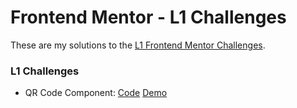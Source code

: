 # Frontend Mentor - L1 Challenges

These are my solutions to the [L1 Frontend Mentor Challenges](https://www.frontendmentor.io/challenges).

### L1 Challenges

- QR Code Component: [Code](https://github.com/nsgiles/frontend-mentor-l1/qr-code-component) [Demo](https://nsgiles.github.io/frontend-mentor-l1/qr-code-component)
